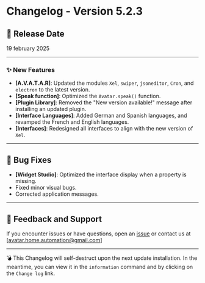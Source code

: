 # Changelog - Version 5.2.3

## 📅 Release Date
19 february 2025

---

### ✨ New Features
- **[A.V.A.T.A.R]**: Updated the modules `Xel`, `swiper`, `jsoneditor`, `Cron`, and `electron` to the latest version.
- **[Speak function]**: Optimized the `Avatar.speak()` function.
- **[Plugin Library]**: Removed the "New version available!" message after installing an updated plugin.
- **[Interface Languages]**: Added German and Spanish languages, and revamped the French and English languages.
- **[Interfaces]**: Redesigned all interfaces to align with the new version of `Xel`.

---

## 🐞 Bug Fixes
- **[Widget Studio]**: Optimized the interface display when a property is missing.
- Fixed minor visual bugs.  
- Corrected application messages.

---

## 📩 Feedback and Support
If you encounter issues or have questions, open an [issue](https://github.com/Avatar-Home-Automation/A.V.A.T.A.R-Server/issues) or contact us at [avatar.home.automation@gmail.com]

---

💣 This Changelog will self-destruct upon the next update installation. In the meantime, you can view it in the `information` command and by clicking on the `Change log` link.

<br><br>